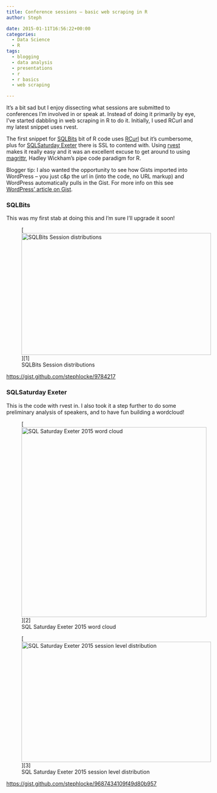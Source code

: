 ```yaml
---
title: Conference sessions – basic web scraping in R
author: Steph

date: 2015-01-11T16:56:22+00:00
categories:
  - Data Science
  - R
tags:
  - blogging
  - data analysis
  - presentations
  - r
  - r basics
  - web scraping

---
```

It&#8217;s a bit sad but I enjoy dissecting what sessions are submitted to conferences I&#8217;m involved in or speak at. Instead of doing it primarily by eye, I&#8217;ve started dabbling in web scraping in R to do it. Initially, I used RCurl and my latest snippet uses rvest.

The first snippet for <a href="http://sqlbits.com" title="SQLBits" target="_blank">SQLBits</a> bit of R code uses <a href="http://cran.r-project.org/web/packages/RCurl/" title="RCurl on CRAN" target="_blank">RCurl</a> but it&#8217;s cumbersome, plus for <a href="https://www.sqlsaturday.com/372/schedule.aspx" title="SQLSaturday Exeter" target="_blank">SQLSaturday Exeter</a> there is SSL to contend with. Using <a href="http://cran.r-project.org/web/packages/rvest/" title="rvest on CRAN" target="_blank">rvest</a> makes it really easy and it was an excellent excuse to get around to using <a href="http://cran.r-project.org/web/packages/magrittr/" title="magrittr on CRAN" target="_blank">magrittr</a>, Hadley Wickham&#8217;s pipe code paradigm for R.

Blogger tip: I also wanted the opportunity to see how Gists imported into WordPress &#8211; you just c&p the url in (into the code, no URL markup) and WordPress automatically pulls in the Gist. For more info on this see <a href="http://en.support.wordpress.com/gist/" title="Wordpress support - Gist" target="_blank">WordPress&#8217; article on Gist</a>.
  
<!--more-->

### SQLBits

This was my first stab at doing this and I&#8217;m sure I&#8217;ll upgrade it soon!
  
<figure id="attachment_59942" style="width: 500px" class="wp-caption alignnone">[<img src="../img/sqlbitssession_yxgi8m_nguwko.png" alt="SQLBits Session distributions" width="500" height="321" class="size-medium wp-image-59942" />][1]<figcaption class="wp-caption-text">SQLBits Session distributions</figcaption></figure>
  
https://gist.github.com/stephlocke/9784217

### SQLSaturday Exeter

This is the code with rvest in. I also took it a step further to do some preliminary analysis of speakers, and to have fun building a wordcloud!
  
<figure id="attachment_59951" style="width: 488px" class="wp-caption alignnone">[<img src="../img/exeterwordcloud_cbqhxs_hcu3gx.png" alt="SQL Saturday Exeter 2015 word cloud" width="488" height="500" class="size-medium wp-image-59951" />][2]<figcaption class="wp-caption-text">SQL Saturday Exeter 2015 word cloud</figcaption></figure>

<figure id="attachment_59961" style="width: 500px" class="wp-caption alignnone">[<img src="../img/exeterdistn_yrjb25_l2jtde.png" alt="SQL Saturday Exeter 2015 session level distribution" width="500" height="317" class="size-medium wp-image-59961" />][3]<figcaption class="wp-caption-text">SQL Saturday Exeter 2015 session level distribution</figcaption></figure>
  
https://gist.github.com/stephlocke/9687434109f49d80b957

 [1]: ../img/sqlbitssession_yxgi8m.png
 [2]: ../img/exeterwordcloud_cbqhxs.png
 [3]: ../img/exeterdistn_yrjb25.png